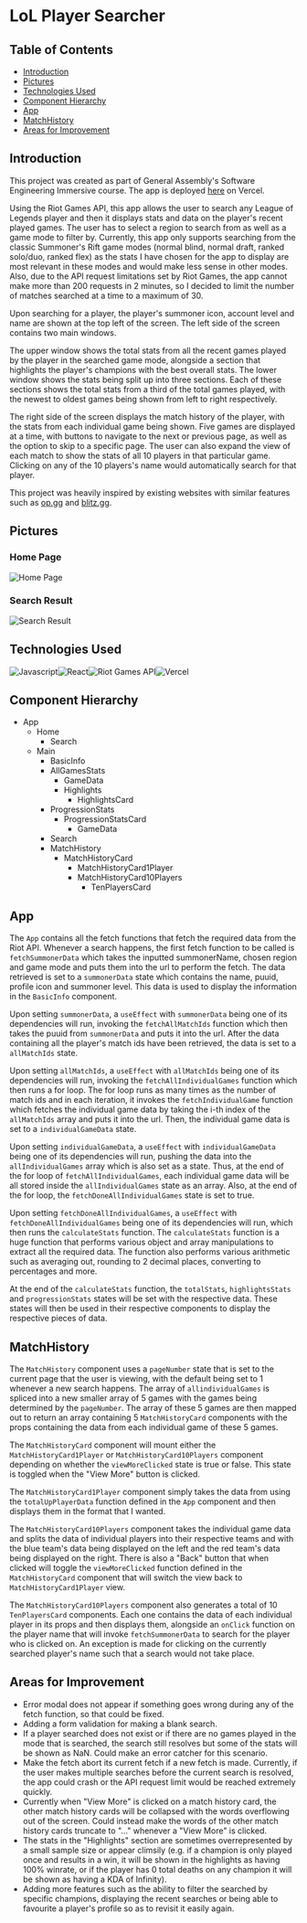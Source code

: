 # LoL Player Searcher

## Table of Contents
* [Introduction](#Introduction)
* [Pictures](#Pictures)
* [Technologies Used](#Technologies)
* [Component Hierarchy](#Hierarchy)
* [App](#App)
* [MatchHistory](#History)
* [Areas for Improvement](#Improvement)

<a name="Introduction"></a>
## Introduction

This project was created as part of General Assembly's Software Engineering Immersive course. The app is deployed <a href ="https://lol-player-searcher.vercel.app">here</a> on Vercel.

Using the Riot Games API, this app allows the user to search any League of Legends player and then it displays stats and data on the player's recent played games. The user has to select a region to search from as well as a game mode to filter by. Currently, this app only supports searching from the classic Summoner's Rift game modes (normal blind, normal draft, ranked solo/duo, ranked flex) as the stats I have chosen for the app to display are most relevant in these modes and would make less sense in other modes. Also, due to the API request limitations set by Riot Games, the app cannot make more than 200 requests in 2 minutes, so I decided to limit the number of matches searched at a time to a maximum of 30.

Upon searching for a player, the player's summoner icon, account level and name are shown at the top left of the screen. The left side of the screen contains two main windows. 

The upper window shows the total stats from all the recent games played by the player in the searched game mode, alongside a section that highlights the player's champions with the best overall stats. The lower window shows the stats being split up into three sections. Each of these sections shows the total stats from a third of the total games played, with the newest to oldest games being shown from left to right respectively. 

The right side of the screen displays the match history of the player, with the stats from each individual game being shown. Five games are displayed at a time, with buttons to navigate to the next or previous page, as well as the option to skip to a specific page. The user can also expand the view of each match to show the stats of all 10 players in that particular game. Clicking on any of the 10 players's name would automatically search for that player. 

This project was heavily inspired by existing websites with similar features such as <a href ="https://op.gg">op.gg</a> and <a href ="https://blitz.gg">blitz.gg</a>.

<a name="Pictures"></a>
## Pictures
### Home Page
<img src="/public/read/home page.png" alt="Home Page" title="Home Page">

### Search Result
<img src="/public/read/Search Result.jpg" alt="Search Result" title="Search Result">

<a name="Technologies"></a>
## Technologies Used
<div style="display:flex">
<img src="/public/read/Javascript.png" alt="Javascript" title="Javascript">
<img src="/public/read/React.png" alt="React" title="React">
<img src="/public/read/Riot Games API.png" alt="Riot Games API" title="Riot Games API">
<img src="/public/read/Vercel.png" alt="Vercel" title="Vercel">
</div>

<a name="Hierarchy"></a>
## Component Hierarchy

* App
  * Home
    * Search
  * Main
    * BasicInfo
    * AllGamesStats
      * GameData
      * Highlights
        * HighlightsCard
    * ProgressionStats
      * ProgressionStatsCard
        * GameData
    * Search
    * MatchHistory
      * MatchHistoryCard
        * MatchHistoryCard1Player
        * MatchHistoryCard10Players
          * TenPlayersCard

<a name="App"></a>
## App

The `App` contains all the fetch functions that fetch the required data from the Riot API. Whenever a search happens, the first fetch function to be called is `fetchSummonerData` which takes the inputted summonerName, chosen region and game mode and puts them into the url to perform the fetch. The data retrieved is set to a `summonerData` state which contains the name, puuid, profile icon and summoner level. This data is used to display the information in the `BasicInfo` component. 

Upon setting `summonerData`, a `useEffect` with `summonerData` being one of its dependencies will run, invoking the `fetchAllMatchIds` function which then takes the puuid from `summonerData` and puts it into the url. After the data containing all the player's match ids have been retrieved, the data is set to a `allMatchIds` state.

Upon setting `allMatchIds`, a `useEffect` with `allMatchIds` being one of its dependencies will run, invoking the `fetchAllIndividualGames` function which then runs a for loop. The for loop runs as many times as the number of match ids and in each iteration, it invokes the `fetchIndividualGame` function which fetches the individual game data by taking the i-th index of the `allMatchIds` array and puts it into the url. Then, the individual game data is set to a `individualGameData` state.

Upon setting `individualGameData`, a `useEffect` with `individualGameData` being one of its dependencies will run, pushing the data into the `allIndividualGames` array which is also set as a state. Thus, at the end of the for loop of `fetchAllIndividualGames`, each individual game data will be all stored inside the `allIndividualGames` state as an array. Also, at the end of the for loop, the `fetchDoneAllIndividualGames` state is set to true.

Upon setting `fetchDoneAllIndividualGames`, a `useEffect` with `fetchDoneAllIndividualGames` being one of its dependencies will run, which then runs the `calculateStats` function. The `calculateStats` function is a huge function that performs various object and array manipulations to extract all the required data. The function also performs various arithmetic such as averaging out, rounding to 2 decimal places, converting to percentages and more. 

At the end of the `calculateStats` function, the `totalStats`, `highlightsStats` and `progressionStats` states will be set with the respective data. These states will then be used in their respective components to display the respective pieces of data.

<a name="History"></a>
## MatchHistory

The `MatchHistory` component uses a `pageNumber` state that is set to the current page that the user is viewing, with the default being set to 1 whenever a new search happens. The array of `allindividualGames` is spliced into a new smaller array of 5 games with the games being determined by the `pageNumber`. The array of these 5 games are then mapped out to return an array containing 5 `MatchHistoryCard` components with the props containing the data from each individual game of these 5 games.

The `MatchHistoryCard` component will mount either the `MatchHistoryCard1Player` or `MatchHistoryCard10Players` component depending on whether the `viewMoreClicked` state is true or false. This state is toggled when the "View More" button is clicked. 

The `MatchHistoryCard1Player` component simply takes the data from using the `totalUpPlayerData` function defined in the `App` component and then displays them in the format that I wanted. 

The `MatchHistoryCard10Players` component takes the individual game data and splits the data of individual players into their respective teams and with the blue team's data being displayed on the left and the red team's data being displayed on the right. There is also a "Back" button that when clicked will toggle the `viewMoreClicked` function defined in the `MatchHistoryCard` component that will switch the view back to `MatchHistoryCard1Player` view. 

The `MatchHistoryCard10Players` component also generates a total of 10 `TenPlayersCard` components. Each one contains the data of each individual player in its props and then displays them, alongside an `onClick` function on the player name that will invoke `fetchSummonerData` to search for the player who is clicked on. An exception is made for clicking on the currently searched player's name such that a search would not take place.

<a name="Improvement"></a>
## Areas for Improvement

* Error modal does not appear if something goes wrong during any of the fetch function, so that could be fixed.
* Adding a form validation for making a blank search.
* If a player searched does not exist or if there are no games played in the mode that is searched, the search still resolves but some of the stats will be shown as NaN. Could make an error catcher for this scenario.
* Make the fetch abort its current fetch if a new fetch is made. Currently, if the user makes multiple searches before the current search is resolved, the app could crash or the API request limit would be reached extremely quickly.
* Currently when "View More" is clicked on a match history card, the other match history cards will be collapsed with the words overflowing out of the screen. Could instead make the words of the other match history cards truncate to "..." whenever a "View More" is clicked.
* The stats in the "Highlights" section are sometimes overrepresented by a small sample size or appear climsily (e.g. if a champion is only played once and results in a win, it will be shown in the highlights as having 100% winrate, or if the player has 0 total deaths on any champion it will be shown as having a KDA of Infinity).
* Adding more features such as the ability to filter the searched by specific champions, displaying the recent searches or being able to favourite a player's profile so as to revisit it easily again.
